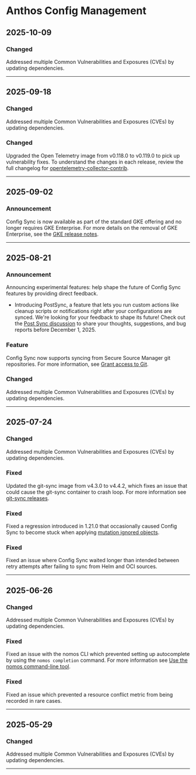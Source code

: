 # Anthos Config Management

## 2025-10-09

### Changed

Addressed multiple Common Vulnerabilities and Exposures (CVEs) by updating dependencies.

---
## 2025-09-18

### Changed

Addressed multiple Common Vulnerabilities and Exposures (CVEs) by updating dependencies.

### Changed

Upgraded the Open Telemetry image from v0.118.0 to v0.119.0 to pick up vulnerability fixes. To understand the changes in each release, review the full changelog for [opentelemetry-collector-contrib](https://github.com/open-telemetry/opentelemetry-collector-contrib/blob/main/CHANGELOG.md).

---
## 2025-09-02

### Announcement

Config Sync is now available as part of the standard GKE offering and no longer requires GKE Enterprise. For more details on the removal of GKE Enterprise, see the [GKE release notes](https://cloud.google.com/kubernetes-engine/docs/release-notes#September_02_2025).

---
## 2025-08-21

### Announcement

Announcing experimental features: help shape the future of Config Sync features by providing direct feedback.

* Introducing PostSync, a feature that lets you run custom actions like cleanup scripts or notifications right after your configurations are synced. We're looking for your feedback to shape its future! Check out the [Post Sync discussion](https://github.com/GoogleContainerTools/kpt-config-sync/discussions/1830) to share your thoughts, suggestions, and bug reports before December 1, 2025.

### Feature

Config Sync now supports syncing from Secure Source Manager git repositories. For more information, see [Grant access to Git](https://cloud.google.com/kubernetes-engine/enterprise/config-sync/docs/how-to/installing-config-sync#git-creds-secret).

### Changed

Addressed multiple Common Vulnerabilities and Exposures (CVEs) by updating dependencies.

---
## 2025-07-24

### Changed

Addressed multiple Common Vulnerabilities and Exposures (CVEs) by updating dependencies.

### Fixed

Updated the git-sync image from v4.3.0 to v4.4.2, which fixes an issue that could cause the git-sync container to crash loop. For more information see [git-sync releases](https://github.com/kubernetes/git-sync/releases).

### Fixed

Fixed a regression introduced in 1.21.0 that occasionally caused Config Sync to become stuck when applying [mutation ignored objects](https://cloud.google.com/kubernetes-engine/enterprise/config-sync/docs/concepts/configs#ignoring).

### Fixed

Fixed an issue where Config Sync waited longer than intended between retry attempts after failing to sync from Helm and OCI sources.

---
## 2025-06-26

### Changed

Addressed multiple Common Vulnerabilities and Exposures (CVEs) by updating dependencies.

### Fixed

Fixed an issue with the nomos CLI which prevented setting up autocomplete by using the `nomos completion` command. For more information see [Use the nomos command-line tool](https://cloud.google.com/kubernetes-engine/enterprise/config-sync/docs/how-to/nomos-command).

### Fixed

Fixed an issue which prevented a resource conflict metric from being recorded in rare cases.

---
## 2025-05-29

### Changed

Addressed multiple Common Vulnerabilities and Exposures (CVEs) by updating dependencies.

---
